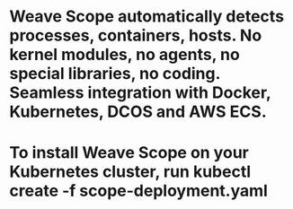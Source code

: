 # Weave Scope automatically detects processes, containers, hosts. No kernel modules, no agents, no special libraries, no coding. Seamless integration with Docker, Kubernetes, DCOS and AWS ECS.

# To install Weave Scope on your Kubernetes cluster, run kubectl create -f scope-deployment.yaml

